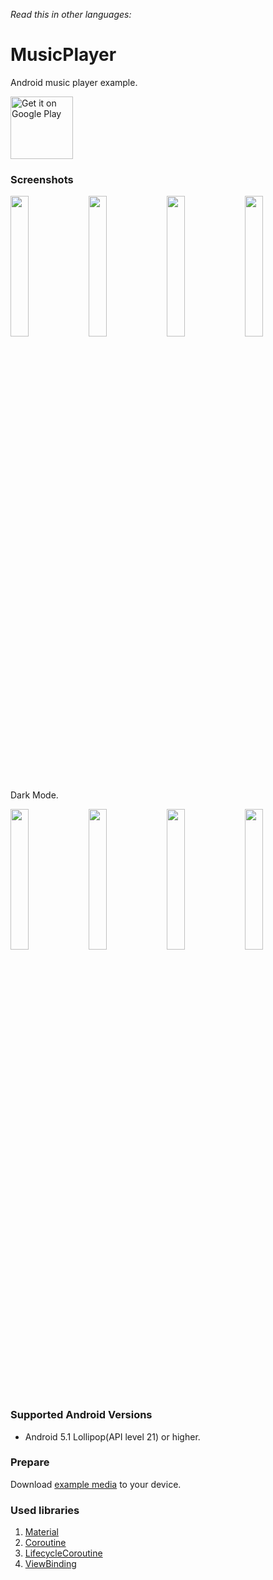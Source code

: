 *Read this in other languages:*

# MusicPlayer
Android music player example.

<a href='https://play.google.com/store/apps/details?id=com.a1573595.musicplayer'><img alt='Get it on Google Play' src='https://play.google.com/intl/en_us/badges/images/generic/en_badge_web_generic.png' height="100px"/></a>

### Screenshots
<div style="dispaly:flex">
    <img src="https://user-images.githubusercontent.com/25738593/171998333-94ab4c37-8747-4bad-a856-5b0faa45a918.jpg" width="24%">
    <img src="https://user-images.githubusercontent.com/25738593/171998337-959f343d-5fbd-465b-82ec-3b40b83373d9.jpg" width="24%">
    <img src="https://user-images.githubusercontent.com/25738593/171998342-61b342e0-e3b6-4d54-9b22-d71521be042c.jpg" width="24%">
    <img src="https://user-images.githubusercontent.com/25738593/171998362-0220679d-d87a-4261-a7c5-b7732dba64c0.jpg" width="24%">
</div>

Dark Mode.
<div style="dispaly:flex">
    <img src="https://user-images.githubusercontent.com/25738593/171998449-fdda845f-e543-40fd-8b55-422eb1c8c036.jpg" width="24%">
    <img src="https://user-images.githubusercontent.com/25738593/171998453-e6c20810-53c6-489c-9ed3-c34837f1a5bc.jpg" width="24%">
    <img src="https://user-images.githubusercontent.com/25738593/171998455-cff859b9-c65f-4767-886b-1e3f858502f2.jpg" width="24%">
    <img src="https://user-images.githubusercontent.com/25738593/171998458-d3f07941-96d6-4eb9-9458-d73e216aa8d9.jpg" width="24%">
</div>

### Supported Android Versions
- Android 5.1 Lollipop(API level 21) or higher.

### Prepare
Download [example media](https://ccrma.stanford.edu/~jos/pasp/Sound_Examples.html) to your device.

### Used libraries
1. [Material](https://material.io/)
2. [Coroutine](https://github.com/Kotlin/kotlinx.coroutines)
3. [LifecycleCoroutine](https://developer.android.com/topic/libraries/architecture/coroutines)
4. [ViewBinding](https://developer.android.com/topic/libraries/view-binding)
